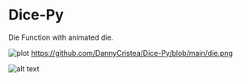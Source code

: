 # Dice-Py
Die Function with animated die. 


![plot](./Dice-Py/blob/main/die.png)
https://github.com/DannyCristea/Dice-Py/blob/main/die.png

![alt text]([http://url/to/img.png](https://github.com/DannyCristea/Dice-Py/blob/main/die.png))
